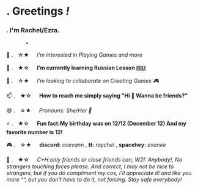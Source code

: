  # . **Greetings** *!*
### . **I'm Rachel/Ezra.**
           ★
👀       .ㅤ☆★   ㅤ  *I’m interested in Playing Games and more*

🌱       .ㅤ★☆   ㅤ **I’m currently learning Russian Lesson 🇷🇺**

💞️       .ㅤ☆★   ㅤ *I’m looking to collaborate on Creating Games 🎮* 

📫       .ㅤ★☆   ㅤ **How to reach me simply saying "Hi 👋 Wanna be friends?"**

😄       .ㅤ☆★   ㅤ *Pronouns: She/Her 👼*

⚡       .ㅤ★☆   ㅤ **Fun fact:My birthday was on 12/12 (December 12) And my favorite number is 12!**

🎮       .ㅤ☆★   ㅤ **discord:** *ccevann* , **tt:** *_raychel_* , **spacehey:** *evanee* 

🎀       .ㅤ★☆   ㅤ *C+H:*only friends or close friends can*, W2I: Anybody!, No strangers touching faces please. And correct, I may not be nice to strangers, but if you do compliment my cos, I'll appreciate it! and like you more ^^, but you don't have to do it, not forcing. Stay safe everybody!*
<!---
LXVEcc0nly/LXVEcc0nly is a ✨ special ✨ repository because its `README.md` (this file) appears on your GitHub profile.
You can click the Preview link to take a look at your changes.
--->

